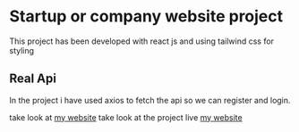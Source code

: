 # Startup or company website project

This project has been developed with react js and using tailwind css for styling

## Real Api

In the project i have used axios to fetch the api so we can register and login.

take look at [my website](https://www.mobinhaghverdi.ir)
take look at the project live [my website](https://www.pro-company.mobinhaghverdi.ir)
